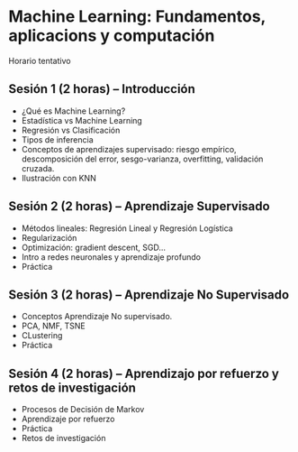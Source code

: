 # Machine Learning: Fundamentos, aplicacions y computación

Horario tentativo

## Sesión 1 (2 horas) – Introducción

* ¿Qué es Machine Learning?
* Estadística vs Machine Learning
* Regresión vs Clasificación
* Tipos de inferencia
* Conceptos de aprendizajes supervisado: riesgo empírico, descomposición del error, sesgo-varianza, overfitting, validación cruzada.
* Ilustración con KNN 

## Sesión 2 (2 horas) – Aprendizaje Supervisado

* Métodos lineales: Regresión Lineal y Regresión Logística
* Regularización
* Optimización: gradient descent, SGD...
* Intro a redes neuronales y aprendizaje profundo
* Práctica

## Sesión 3 (2 horas) – Aprendizaje No Supervisado

* Conceptos Aprendizaje No supervisado.
* PCA, NMF, TSNE
* CLustering
* Práctica

## Sesión 4 (2 horas) – Aprendizajo por refuerzo y retos de investigación

* Procesos de Decisión de Markov
* Aprendizaje por refuerzo
* Práctica
* Retos de investigación
